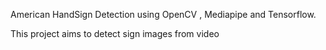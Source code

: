 American HandSign Detection using OpenCV , Mediapipe and Tensorflow.

This project aims to detect sign images from video
